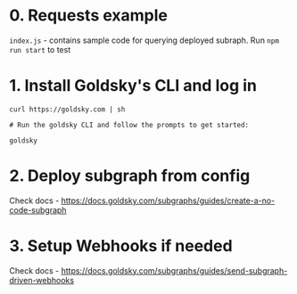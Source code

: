 # 0. Requests example

`index.js` - contains sample code for querying deployed subraph.
Run `npm run start` to test

# 1. Install Goldsky's CLI and log in

```shell
curl https://goldsky.com | sh

# Run the goldsky CLI and follow the prompts to get started:

goldsky
```

# 2. Deploy subgraph from config

Check docs - https://docs.goldsky.com/subgraphs/guides/create-a-no-code-subgraph

# 3. Setup Webhooks if needed

Check docs - https://docs.goldsky.com/subgraphs/guides/send-subgraph-driven-webhooks

